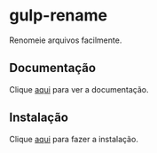 # gulp-rename

Renomeie arquivos facilmente.

## Documentação

Clique [aqui](https://github.com/hparra/gulp-rename) para ver a documentação.

## Instalação

Clique [aqui](https://www.npmjs.com/package/gulp-rename) para fazer a instalação.